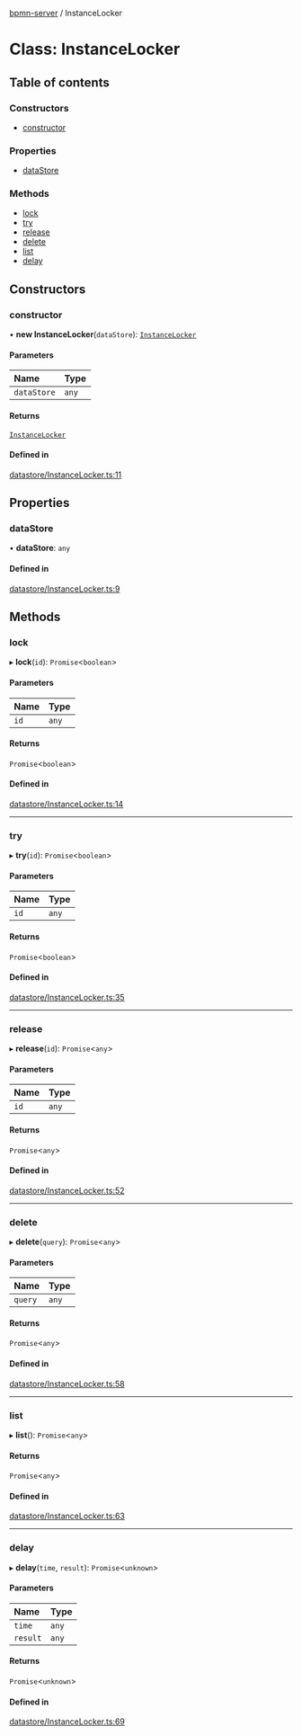 [bpmn-server](../readme.md) / InstanceLocker

# Class: InstanceLocker

## Table of contents

### Constructors

- [constructor](InstanceLocker.md#constructor)

### Properties

- [dataStore](InstanceLocker.md#datastore)

### Methods

- [lock](InstanceLocker.md#lock)
- [try](InstanceLocker.md#try)
- [release](InstanceLocker.md#release)
- [delete](InstanceLocker.md#delete)
- [list](InstanceLocker.md#list)
- [delay](InstanceLocker.md#delay)

## Constructors

### constructor

• **new InstanceLocker**(`dataStore`): [`InstanceLocker`](InstanceLocker.md)

#### Parameters

| Name | Type |
| :------ | :------ |
| `dataStore` | `any` |

#### Returns

[`InstanceLocker`](InstanceLocker.md)

#### Defined in

[datastore/InstanceLocker.ts:11](https://github.com/bpmnServer/bpmn-server/blob/a424360/src/datastore/InstanceLocker.ts#L11)

## Properties

### dataStore

• **dataStore**: `any`

#### Defined in

[datastore/InstanceLocker.ts:9](https://github.com/bpmnServer/bpmn-server/blob/a424360/src/datastore/InstanceLocker.ts#L9)

## Methods

### lock

▸ **lock**(`id`): `Promise`\<`boolean`\>

#### Parameters

| Name | Type |
| :------ | :------ |
| `id` | `any` |

#### Returns

`Promise`\<`boolean`\>

#### Defined in

[datastore/InstanceLocker.ts:14](https://github.com/bpmnServer/bpmn-server/blob/a424360/src/datastore/InstanceLocker.ts#L14)

___

### try

▸ **try**(`id`): `Promise`\<`boolean`\>

#### Parameters

| Name | Type |
| :------ | :------ |
| `id` | `any` |

#### Returns

`Promise`\<`boolean`\>

#### Defined in

[datastore/InstanceLocker.ts:35](https://github.com/bpmnServer/bpmn-server/blob/a424360/src/datastore/InstanceLocker.ts#L35)

___

### release

▸ **release**(`id`): `Promise`\<`any`\>

#### Parameters

| Name | Type |
| :------ | :------ |
| `id` | `any` |

#### Returns

`Promise`\<`any`\>

#### Defined in

[datastore/InstanceLocker.ts:52](https://github.com/bpmnServer/bpmn-server/blob/a424360/src/datastore/InstanceLocker.ts#L52)

___

### delete

▸ **delete**(`query`): `Promise`\<`any`\>

#### Parameters

| Name | Type |
| :------ | :------ |
| `query` | `any` |

#### Returns

`Promise`\<`any`\>

#### Defined in

[datastore/InstanceLocker.ts:58](https://github.com/bpmnServer/bpmn-server/blob/a424360/src/datastore/InstanceLocker.ts#L58)

___

### list

▸ **list**(): `Promise`\<`any`\>

#### Returns

`Promise`\<`any`\>

#### Defined in

[datastore/InstanceLocker.ts:63](https://github.com/bpmnServer/bpmn-server/blob/a424360/src/datastore/InstanceLocker.ts#L63)

___

### delay

▸ **delay**(`time`, `result`): `Promise`\<`unknown`\>

#### Parameters

| Name | Type |
| :------ | :------ |
| `time` | `any` |
| `result` | `any` |

#### Returns

`Promise`\<`unknown`\>

#### Defined in

[datastore/InstanceLocker.ts:69](https://github.com/bpmnServer/bpmn-server/blob/a424360/src/datastore/InstanceLocker.ts#L69)
